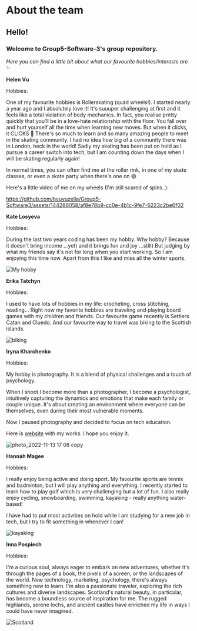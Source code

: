 # About the team

## Hello!

### Welcome to Group5-Software-3's group repository.

_Here you can find a little bit about what our favourite hobbies/interests are_ ✨

**Helen Vu**

Hobbies:

One of my favourite hobbies is Rollerskating (quad wheels!). I started nearly a year ago and I absolutely love it! It's suuuper challenging at first and it feels like a total violation of body mechanics. In fact, you realise pretty quickly that you'll be in a love-hate relationship with the floor. You fall over and hurt yourself all the time when learning new moves. But when it clicks, it CLICKS 💪 There's so much to learn and so many amazing people to meet in the skating community. I had no idea how big of a community there was in London, heck in the world! Sadly my skating has been put on hold as I pursue a career switch into tech, but I am counting down the days when I will be skating regularly again!

In normal times, you can often find me at the roller rink, in one of my skate classes, or even a skate party when there's one on 😄

Here's a little video of me on my wheels (I'm still scared of spins..):

https://github.com/hvuvuzella/Group5-Software3/assets/144286058/af8e78b9-cc0e-4b1c-9fe7-6223c2be6f02

**Kate Losyeva**

Hobbies:

During the last two years coding has been my hobby. Why hobby?
Because it doesn't bring income ...yet) and it brings fun and
joy ...still) But judging by what my friends say it's not for
long when you start working. So I am enjoying this time now.
Apart from this I like and miss all the winter
sports.

![My hobby](https://drive.google.com/uc?export=view&id=1r0IfTIE6IadGdaEnG4ohbkqXIoDaEkSd)

**Erika Tatchyn**

Hobbies:

I used to have lots of hobbies in my life: crocheting, cross stitching, reading... Right now my favorite hobbies are traveling and playing board games with my children and friends. Our favourite game recently is Settlers Catan and Cluedo. And our favourite way to travel was biking to the Scottish islands.

![biking](https://github.com/hvuvuzella/Group5-Software3/assets/94489330/e554cdc0-d64b-4d11-a05f-136e07bdf0d8)

**Iryna Kharchenko**

Hobbies:

My hobby is photography. It is a blend of physical challenges and a touch of psychology.

When I shoot I become more than a photographer, I become a psychologist, intuitively capturing the dynamics and emotions that make each family or couple unique. It's about creating an environment where everyone can be themselves, even during their most vulnerable moments.

Now I paused photography and decided to focus on tech education.

Here is [website](https://zefirphoto.com.ua/) with my works. I hope you enjoy it.

![photo_2022-11-13 17 08 copy](https://github.com/hvuvuzella/Group5-Software3/assets/147556279/8f489a22-ba4d-4610-9aa1-d298352c87d3)

**Hannah Magee**

Hobbies:

I really enjoy being active and doing sport. My favourite sports are tennis and badminton, but I will play anything and everything.
I recently started to learn how to play golf which is very challenging but a lot of fun. I also really enjoy cycling, 
snowboarding, swimming, kayaking - really anything water-based!

I have had to put most activities on hold while I am studying for a new job in tech, but I try to fit something in whenever I can!

![kayaking](https://github.com/hvuvuzella/Group5-Software3/assets/145285143/0f0d2a26-c5d0-4e8b-a2fa-9d88f0384b23)

**Inna Pospiech**

Hobbies:

I'm a curious soul, always eager to embark on new adventures, whether it's through the pages of a book, the pixels of a screen, or the landscapes of the world. New technology, marketing, psychology, there's always something new to learn. I'm also a passionate traveler, exploring the rich cultures and diverse landscapes. Scotland's natural beauty, in particular, has become a boundless source of inspiration for me. The rugged highlands, serene lochs, and ancient castles have enriched my life in ways I could have never imagined.

![Scotland](https://github.com/hvuvuzella/Group5-Software3/assets/147543751/9073976b-73c1-4856-a5fd-8f5992f020ac)
